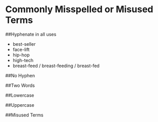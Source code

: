 # Commonly Misspelled or Misused Terms

##Hyphenate in all uses
* best-seller
* face-lift
* hip-hop
* high-tech
* breast-feed / breast-feeding / breast-fed


##No Hyphen


##Two Words


##Lowercase 


##Uppercase 

##Misused Terms